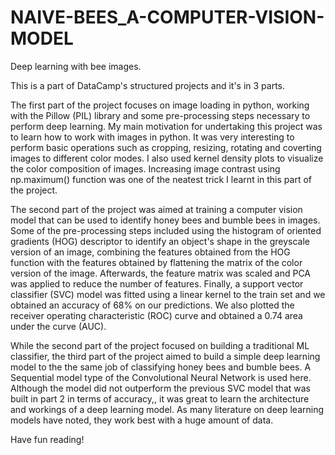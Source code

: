 # NAIVE-BEES_A-COMPUTER-VISION-MODEL
Deep learning with bee images.

This is a part of DataCamp's structured projects and it's in 3 parts. 

The first part of the project focuses on image loading in python, working with the Pillow (PIL) library and some pre-processing steps necessary to perform deep learning. My main motivation for undertaking this project was to learn how to work with images in python. It was very interesting to perform basic operations such as cropping, resizing, rotating and coverting images to different color modes. I also used kernel density plots to visualize the color composition of images. Increasing image contrast using np.maximum() function was one of the neatest trick I learnt in this part of the project.

The second part of the project was aimed at training a computer vision model that can be used to identify honey bees and bumble bees in images. Some of the pre-processing steps included using the histogram of oriented gradients (HOG) descriptor to identify an object's shape in the greyscale version of an image, combining the features obtained from the HOG function with the features obtained by flattening the matrix of the color version of the image. Afterwards, the feature matrix was scaled and PCA was applied to reduce the number of features. Finally, a support vector classifier (SVC) model was fitted using a linear kernel to the train set and we obtained an accuracy of 68% on our predictions. We also plotted the receiver operating characteristic (ROC) curve and obtained a 0.74 area under the curve (AUC).

While the second part of the project focused on building a traditional ML classifier, the third part of the project aimed to build a simple deep learning model to the the same job of classifying honey bees and bumble bees. A Sequential model type of the Convolutional Neural Network is used here. Although the model did not outperform the previous SVC model that was built in part 2 in terms of accuracy,, it was great to learn the architecture and workings of a deep learning model. As many literature on deep learning models have noted, they work best with a huge amount of data. 

Have fun reading!
